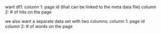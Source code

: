 want df1:
column 1: page id (that can be linked to the meta data file)
column 2: # of hits on the page

we also want a separate data set with two columns:
column 1: page id
column 2: # of words on the page
